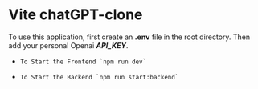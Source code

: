 # Vite chatGPT-clone

To use this application, first create an **.env** file in the root directory. Then add your personal Openai ***API_KEY***.

- ``To Start the Frontend `npm run dev` ``

- ``To Start the Backend `npm run start:backend` ``
